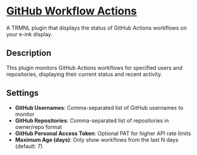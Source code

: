 # [GitHub Workflow Actions](https://usetrmnl.com/recipes/162049)

A TRMNL plugin that displays the status of GitHub Actions workflows on your e-ink display.

## Description

This plugin monitors GitHub Actions workflows for specified users and repositories, displaying their current status and recent activity.

## Settings

- **GitHub Usernames**: Comma-separated list of GitHub usernames to monitor
- **GitHub Repositories**: Comma-separated list of repositories in owner/repo format
- **GitHub Personal Access Token**: Optional PAT for higher API rate limits
- **Maximum Age (days)**: Only show workflows from the last N days (default: 7)
